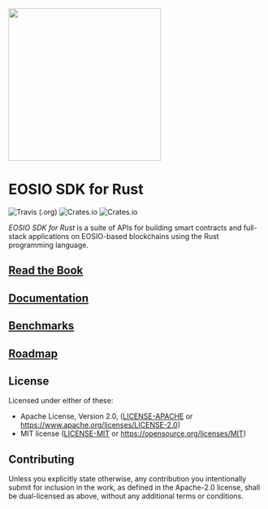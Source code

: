 <img src="logo.svg" width="300"/>

# EOSIO SDK for Rust

![Travis (.org)](https://img.shields.io/travis/sagan-software/eosio-rust.svg) ![Crates.io](https://img.shields.io/crates/l/eosio.svg) ![Crates.io](https://img.shields.io/crates/v/eosio.svg)

*EOSIO SDK for Rust* is a suite of APIs for building smart contracts and full-stack applications on EOSIO-based blockchains using the Rust programming language.

## [Read the Book](https://sagan-software.github.io/eosio-rust/)

## [Documentation](https://sagan-software.github.io/eosio-rust/eosio/)

## [Benchmarks](https://sagan-software.github.io/eosio-rust/benchmarks/report/)

## [Roadmap](https://sagan-software.github.io/eosio-rust/roadmap.html)

## License

Licensed under either of these:

- Apache License, Version 2.0, ([LICENSE-APACHE](LICENSE-APACHE) or
  https://www.apache.org/licenses/LICENSE-2.0)
- MIT license ([LICENSE-MIT](LICENSE-MIT) or
  https://opensource.org/licenses/MIT)


## Contributing

Unless you explicitly state otherwise, any contribution you intentionally submit
for inclusion in the work, as defined in the Apache-2.0 license, shall be
dual-licensed as above, without any additional terms or conditions.

[guide]: https://sagan-software.github.io/eosio-rust/
[telegram]: https://t.me/rust_eos
[website]: https://sagan-software.github.io/eosio-rust/
[docs]: https://sagan-software.github.io/eosio-rust/docs/

